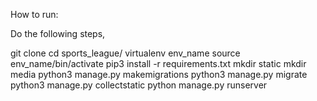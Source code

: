 
How to run: 

Do the following steps,

git clone
cd sports_league/
virtualenv env_name
source env_name/bin/activate
pip3 install -r requirements.txt
mkdir static
mkdir media
python3 manage.py makemigrations
python3 manage.py migrate
python3 manage.py collectstatic
python manage.py runserver